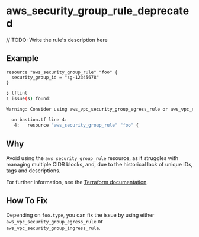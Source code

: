 # aws_security_group_rule_deprecated

// TODO: Write the rule's description here

## Example

```hcl
resource "aws_security_group_rule" "foo" {
  security_group_id = "sg-12345678"
}
```

```sh
❯ tflint
1 issue(s) found:

Warning: Consider using aws_vpc_security_group_egress_rule or aws_vpc_security_group_ingress_rule instead. (aws_security_group_rule_deprecated)

  on bastion.tf line 4:
   4:   resource "aws_security_group_rule" "foo" {
```

## Why

Avoid using the `aws_security_group_rule` resource, as it struggles with managing multiple CIDR blocks, and, due to the historical lack of unique IDs, tags and descriptions.

For further information, see the [Terraform documentation](https://registry.terraform.io/providers/hashicorp/aws/latest/docs/resources/security_group_rule).

## How To Fix

Depending on `foo.type`, you can fix the issue by using either `aws_vpc_security_group_egress_rule` or `aws_vpc_security_group_ingress_rule`.
